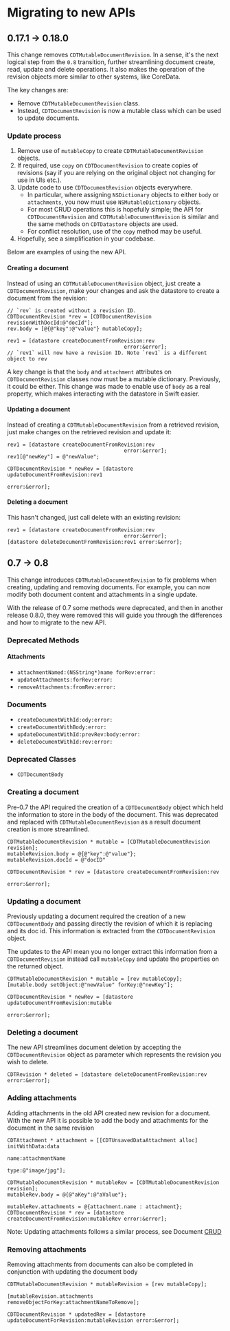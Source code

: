 # Migrating to new APIs

## 0.17.1 &rarr; 0.18.0

This change removes `CDTMutableDocumentRevision`. In a sense, it's the next
logical step from the `0.8` transition, further streamlining document create,
read, update and delete operations. It also makes the operation of the
revision objects more similar to other systems, like CoreData.

The key changes are:

- Remove `CDTMutableDocumentRevision` class.
- Instead, `CDTDocumentRevision` is now a mutable class which can be used to
  update documents.

### Update process

1. Remove use of `mutableCopy` to create `CDTMutableDocumentRevision` objects.
1. If required, use `copy` on `CDTDocumentRevision` to create copies of
   revisions (say if you are relying on the original object not changing for
   use in UIs etc.).
1. Update code to use `CDTDocumentRevision` objects everywhere.
   - In particular, where assigning `NSDictionary` objects to either
     `body` or `attachments`, you now must use `NSMutableDictionary` objects.
   - For most CRUD operations this is hopefully simple; the API for
     `CDTDocumentRevision` and `CDTMutableDocumentRevision` is similar and
     the same methods on `CDTDatastore` objects are used.
   - For conflict resolution, use of the `copy` method may be useful.
1. Hopefully, see a simplification in your codebase.

Below are examples of using the new API.

#### Creating a document

Instead of using an `CDTMutableDocumentRevision` object, just create a
`CDTDocumentRevision`, make your changes and ask the datastore to create a
document from the revision:

```objc
// `rev` is created without a revision ID.
CDTDocumentRevision *rev = [CDTDocumentRevision revisionWithDocId:@"docId"];
rev.body = [@{@"key":@"value"} mutableCopy];

rev1 = [datastore createDocumentFromRevision:rev
                                      error:&error];
// `rev1` will now have a revision ID. Note `rev1` is a different object to rev
```

A key change is that the `body` and `attachment` attributes on
`CDTDocumentRevision` classes now must be a mutable dictionary. Previously,
it could be either. This change was made to enable use of `body` as a real
property, which makes interacting with the datastore in Swift easier.

#### Updating a document

Instead of creating a `CDTMutableDocumentRevision` from a retrieved revision,
just make changes on the retrieved revision and update it:

```objc
rev1 = [datastore createDocumentFromRevision:rev
                                      error:&error];
rev1[@"newKey"] = @"newValue";

CDTDocumentRevision * newRev = [datastore updateDocumentFromRevision:rev1
                                                               error:&error];
```

#### Deleting a document

This hasn't changed, just call delete with an existing revision:

```objc
rev1 = [datastore createDocumentFromRevision:rev
                                      error:&error];
[datastore deleteDocumentFromRevision:rev1 error:&error];
```

## 0.7 &rarr; 0.8

This change introduces `CDTMutableDocumentRevision` to fix problems when
creating, updating and removing documents. For example, you can now modify
both document content and attachments in a single update.

With the release of 0.7 some methods were deprecated, and then in another release 0.8.0,
they were removed this will guide you through the differences and how to migrate to the new API.


### Deprecated Methods

#### Attachments

* `attachmentNamed:(NSString*)name forRev:error:`
* `updateAttachments:forRev:error:`
* `removeAttachments:fromRev:error:`

### Documents

* `createDocumentWithId:ody:error:`
* `createDocumentWithBody:error:`
* `updateDocumentWithId:prevRev:body:error:`
* `deleteDocumentWithId:rev:error:`

### Deprecated Classes

* `CDTDocumentBody`

### Creating a document

Pre-0.7 the API required the creation of a `CDTDocumentBody` object which held the information
to store in the body of the document. This was deprecated and replaced with ```CDTMutableDocumentRevision```
as a result document creation is more streamlined.

```objc
CDTMutableDocumentRevision * mutable = [CDTMutableDocumentRevision revision];
mutableRevision.body = @{@"key":@"value"};
mutableRevision.docId = @"docID"

CDTDocumentRevision * rev = [datastore createDocumentFromRevision:rev
															error:&error];
```

### Updating a document

Previously updating a document required the creation of a new `CDTDocumentBody` and passing
directly the revision of which it is replacing and its doc id. This information is extracted from
the `CDTDocumentRevision` object.

The updates to the API mean you no longer extract this information from a `CDTDocumentRevision`
instead call ```mutableCopy``` and update the properties on the returned object.

```objc
CDTMutableDocumentRevision * mutable = [rev mutableCopy];
[mutable.body setObject:@"newValue" forKey:@"newKey"];

CDTDocumentRevision * newRev = [datastore updateDocumentFromRevision:mutable
															   error:&error];

```

### Deleting a document

The new API streamlines document deletion by accepting  the `CDTDocumentRevision` object as parameter
which represents the revision you wish to delete.

```objc
CDTRevision * deleted = [datastore deleteDocumentFromRevision:rev error:&error];

```

### Adding attachments

Adding attachments in the old API created new revision for a document.
With the new API it is possible to add the  body
and attachments for the document in the same revision

```objc
CDTAttachment * attachment = [[CDTUnsavedDataAttachment alloc] initWithData:data
                                                                          name:attachmentName
                                                                          type:@"image/jpg"];

CDTMutableDocumentRevision * mutableRev = [CDTMutableDocumentRevision revision];
mutableRev.body = @{@"aKey":@"aValue"};

mutableRev.attachments = @{attachment.name : attachment};
CDTDocumentRevision * rev = [datastore createDocumentFromRevision:mutableRev error:&error];

```

Note: Updating attachments follows a similar process, see Document [CRUD](./crud.md)

### Removing attachments

Removing attachments from documents can also be completed in conjunction with updating the document body

```objc
CDTMutableDocumentRevision * mutableRevision = [rev mutableCopy];

[mutableRevision.attachments removeObjectForKey:attachmentNameToRemove];

CDTDocumentRevision * updatedRev = [datastore updateDocumentForRevision:mutableRevision error:&error];
```

